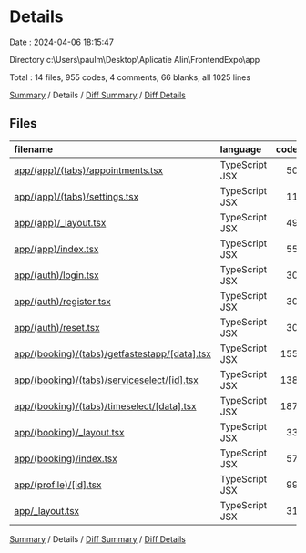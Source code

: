 # Details

Date : 2024-04-06 18:15:47

Directory c:\\Users\\paulm\\Desktop\\Aplicatie Alin\\FrontendExpo\\app

Total : 14 files,  955 codes, 4 comments, 66 blanks, all 1025 lines

[Summary](results.md) / Details / [Diff Summary](diff.md) / [Diff Details](diff-details.md)

## Files
| filename | language | code | comment | blank | total |
| :--- | :--- | ---: | ---: | ---: | ---: |
| [app/(app)/(tabs)/appointments.tsx](/app/(app)/(tabs)/appointments.tsx) | TypeScript JSX | 50 | 0 | 4 | 54 |
| [app/(app)/(tabs)/settings.tsx](/app/(app)/(tabs)/settings.tsx) | TypeScript JSX | 11 | 0 | 1 | 12 |
| [app/(app)/_layout.tsx](/app/(app)/_layout.tsx) | TypeScript JSX | 49 | 0 | 2 | 51 |
| [app/(app)/index.tsx](/app/(app)/index.tsx) | TypeScript JSX | 55 | 0 | 3 | 58 |
| [app/(auth)/login.tsx](/app/(auth)/login.tsx) | TypeScript JSX | 30 | 0 | 3 | 33 |
| [app/(auth)/register.tsx](/app/(auth)/register.tsx) | TypeScript JSX | 30 | 0 | 3 | 33 |
| [app/(auth)/reset.tsx](/app/(auth)/reset.tsx) | TypeScript JSX | 30 | 0 | 3 | 33 |
| [app/(booking)/(tabs)/getfastestapp/[data].tsx](/app/(booking)/(tabs)/getfastestapp/%5Bdata%5D.tsx) | TypeScript JSX | 155 | 2 | 10 | 167 |
| [app/(booking)/(tabs)/serviceselect/[id].tsx](/app/(booking)/(tabs)/serviceselect/%5Bid%5D.tsx) | TypeScript JSX | 138 | 0 | 7 | 145 |
| [app/(booking)/(tabs)/timeselect/[data].tsx](/app/(booking)/(tabs)/timeselect/%5Bdata%5D.tsx) | TypeScript JSX | 187 | 1 | 7 | 195 |
| [app/(booking)/_layout.tsx](/app/(booking)/_layout.tsx) | TypeScript JSX | 33 | 0 | 6 | 39 |
| [app/(booking)/index.tsx](/app/(booking)/index.tsx) | TypeScript JSX | 57 | 1 | 5 | 63 |
| [app/(profile)/[id].tsx](/app/(profile)/%5Bid%5D.tsx) | TypeScript JSX | 99 | 0 | 5 | 104 |
| [app/_layout.tsx](/app/_layout.tsx) | TypeScript JSX | 31 | 0 | 7 | 38 |

[Summary](results.md) / Details / [Diff Summary](diff.md) / [Diff Details](diff-details.md)